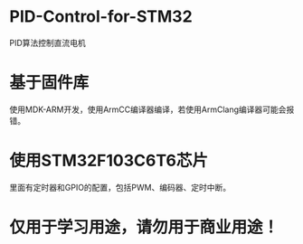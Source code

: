 # PID-Control-for-STM32
PID算法控制直流电机
# 基于固件库
使用MDK-ARM开发，使用ArmCC编译器编译，若使用ArmClang编译器可能会报错。
# 使用STM32F103C6T6芯片
里面有定时器和GPIO的配置，包括PWM、编码器、定时中断。
# 仅用于学习用途，请勿用于商业用途！
